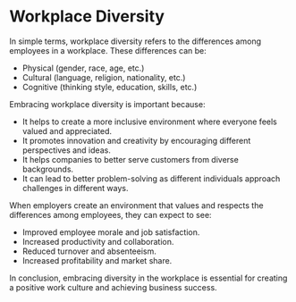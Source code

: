 # Workplace Diversity

In simple terms, workplace diversity refers to the differences among employees in a workplace. These differences can be:

* Physical (gender, race, age, etc.)
* Cultural (language, religion, nationality, etc.)
* Cognitive (thinking style, education, skills, etc.)

Embracing workplace diversity is important because:

* It helps to create a more inclusive environment where everyone feels valued and appreciated.
* It promotes innovation and creativity by encouraging different perspectives and ideas.
* It helps companies to better serve customers from diverse backgrounds.
* It can lead to better problem-solving as different individuals approach challenges in different ways.

When employers create an environment that values and respects the differences among employees, they can expect to see:

* Improved employee morale and job satisfaction.
* Increased productivity and collaboration.
* Reduced turnover and absenteeism.
* Increased profitability and market share. 

In conclusion, embracing diversity in the workplace is essential for creating a positive work culture and achieving business success.
